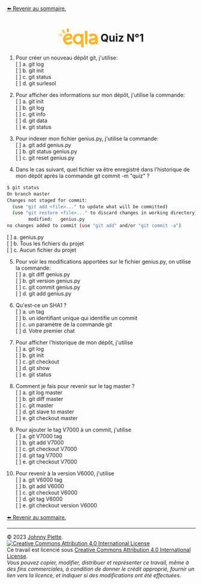 [:arrow_left: Revenir au sommaire.](../README.md#sommaire)

<h1 id="quiz" style="display: flex; align-items: center; justify-content: center;">
    <img src="/media/eqla.png" style="height:50px" alt="Logo d'Eqla">
    &nbsp;Quiz N°1
</h1>

1. Pour créer un nouveau dépôt git, j'utilise:  
  [ ] a. git log<br/>
  [ ] b. git init<br/>
  [ ] c. git status<br/>
  [ ] d. git surlesol<br/>

2. Pour afficher des informations sur mon dépôt, j'utilise la commande:  
  [ ] a. git init<br/> 
  [ ] b. git log<br/>
  [ ] c. git info<br/>
  [ ] d. git data<br/>
  [ ] e. git status<br/>

3. Pour indexer mon fichier genius.py, j'utilise la commande:  
  [ ] a. git add genius.py<br/>
  [ ] b. git status genius.py<br/>
  [ ] c. git reset genius.py<br/>

4. Dans le cas suivant, quel fichier va être enregistré dans l'historique de mon dépôt après la commande git commit -m "quiz" ?
  ```bash
  $ git status
  On branch master
  Changes not staged for commit:
    (use "git add <file>..." to update what will be committed)
    (use "git restore <file>..." to discard changes in working directory)
          modified:   genius.py
  no changes added to commit (use "git add" and/or "git commit -a")
  ```
  [ ] a. genius.py<br/>
  [ ] b. Tous les fichiers du projet<br/>
  [ ] c. Aucun fichier du projet<br/>

5. Pour voir les modifications apportées sur le fichier genius.py, on utilise la commande:  
  [ ] a. git diff genius.py<br/>
  [ ] b. git version genius.py<br/>
  [ ] c. git commit genius.py<br/>
  [ ] d. git add genius.py<br/>

6. Qu'est-ce un SHA1 ?  
  [ ] a. un tag<br/>
  [ ] b. un identifiant unique qui identifie un commit<br/>
  [ ] c. un paramètre de la commande git<br/>
  [ ] d. Votre premier chat<br/>

7. Pour afficher l'historique de mon dépôt, j'utilise  
  [ ] a. git log<br/>
  [ ] b. git init<br/>
  [ ] c. git checkout<br/>
  [ ] d. git show<br/>
  [ ] e. git status<br/>

8. Comment je fais pour revenir sur le tag master ?  
  [ ] a. git log master<br/>
  [ ] b. git diff master<br/>
  [ ] c. git master<br/>
  [ ] d. git slave to master<br/>
  [ ] e. git checkout master<br/>

9. Pour ajouter le tag V7000 à un commit, j'utilise  
  [ ] a. git V7000 tag<br/>
  [ ] b. git add V7000<br/>
  [ ] c. git checkout V7000<br/>
  [ ] d. git tag V7000<br/>
  [ ] e. git checkout V7000<br/>

10. Pour revenir à la version V6000, j'utilise  
  [ ] a. git V6000 tag<br/>
  [ ] b. git add V6000<br/>
  [ ] c. git checkout V6000<br/>
  [ ] d. git tag V6000<br/>
  [ ] e. git checkout version V6000<br/> 

[:arrow_left: Revenir au sommaire.](../README.md#sommaire)

---
&copy; 2023 [Johnny Piette](https://github.com/ZamBoyle).  
[![Creative Commons Attribution 4.0 International License](https://i.creativecommons.org/l/by/4.0/88x31.png)](https://creativecommons.org/licenses/by/4.0/)  
Ce travail est licencié sous [Creative Commons Attribution 4.0 International License](https://creativecommons.org/licenses/by/4.0/).   
_Vous pouvez copier, modifier, distribuer et représenter ce travail, même à des fins commerciales, à condition de donner le crédit approprié, fournir un lien vers la licence, et indiquer si des modifications ont été effectuées._